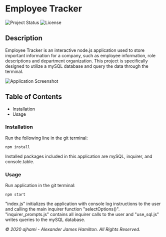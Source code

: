# Employee Tracker

![Project Status](https://img.shields.io/badge/status-ready-green)
![License](https://img.shields.io/badge/License-wtfpl-blue)

## Description
Employee Tracker is an interactive node.js application used to store important information for a company, such as employee information, role descriptions and department organization. This project is specifically designed to utilize a mySQL database and query the data through the terminal.

![Application Screenshot](https://github.com/ajami/employee_tracker/blob/master/public/images/application_screenshot.PNG)

## Table of Contents
- Installation
- Usage

### Installation
Run the following line in the git terminal:

```git
npm install
```

Installed packages included in this application are mySQL, inquirer, and console.table.

### Usage
Run application in the git terminal:

```git
npm start
```

"index.js" initializes the application with console log instructions to the user and calling the main inquirer function "selectOptions()". "inquirer_prompts.js" contains all inquirer calls to the user and "use_sql.js" writes queries to the mySQL database.



*© 2020 ajhami - Alexander James Hamilton. All Rights Reserved.*